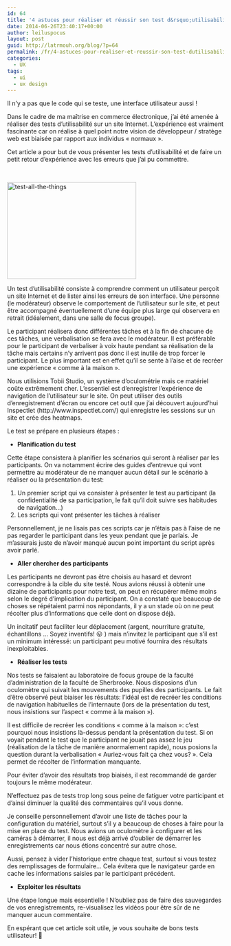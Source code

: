 ```yaml
---
id: 64
title: '4 astuces pour réaliser et réussir son test d&rsquo;utilisabilité'
date: 2014-06-26T23:40:17+00:00
author: leiluspocus
layout: post
guid: http://latrmouh.org/blog/?p=64
permalink: /fr/4-astuces-pour-realiser-et-reussir-son-test-dutilisabilite/
categories:
  - UX
tags:
  - ui
  - ux design
---
```

<div class="post-body">
  <p>
    Il n&rsquo;y a pas que le code qui se teste, une interface utilisateur aussi !
  </p>
  
  <p>
    Dans le cadre de ma maîtrise en commerce électronique, j&rsquo;ai été amenée à réaliser des tests d&rsquo;utilisabilité sur un site Internet. L&rsquo;expérience est vraiment fascinante car on réalise à quel point notre vision de développeur / stratège web est biaisée par rapport aux individus « normaux ».
  </p>
  
  <p>
    Cet article a pour but de vous présenter les tests d&rsquo;utilisabilité et de faire un petit retour d&rsquo;expérience avec les erreurs que j&rsquo;ai pu commettre.
  </p>
  
  <p>
    &nbsp;
  </p>
  
  <p>
    <a href="http://latrmouh.org/blog/wp-content/uploads/2014/06/test-all-the-things.png"><img class="aligncenter wp-image-92 size-medium" src="http://latrmouh.org/blog/wp-content/uploads/2014/06/test-all-the-things-300x225.png" alt="test-all-the-things" width="300" height="225" srcset="http://latrmouh.org/blog/wp-content/uploads/2014/06/test-all-the-things-300x225.png 300w, http://latrmouh.org/blog/wp-content/uploads/2014/06/test-all-the-things-1024x768.png 1024w, http://latrmouh.org/blog/wp-content/uploads/2014/06/test-all-the-things-535x401.png 535w, http://latrmouh.org/blog/wp-content/uploads/2014/06/test-all-the-things.png 1500w" sizes="(max-width: 300px) 100vw, 300px" /></a>
  </p>
  
  <p>
    Un test d&rsquo;utilisabilité consiste à comprendre comment un utilisateur perçoit un site Internet et de lister ainsi les erreurs de son interface. Une personne (le modérateur) observe le comportement de l&rsquo;utilisateur sur le site, et peut être accompagné éventuellement d&rsquo;une équipe plus large qui observera en retrait (idéalement, dans une salle de focus groupe).
  </p>
  
  <p>
    Le participant réalisera donc différentes tâches et à la fin de chacune de ces tâches, une verbalisation se fera avec le modérateur. Il est préférable pour le participant de verbaliser à voix haute pendant sa réalisation de la tâche mais certains n&rsquo;y arrivent pas donc il est inutile de trop forcer le participant. Le plus important est en effet qu&rsquo;il se sente à l&rsquo;aise et de recréer une expérience « comme à la maison ».
  </p>
  
  <p>
    Nous utilisions Tobii Studio, un système d&rsquo;oculométrie mais ce matériel coûte extrêmement cher. L&rsquo;essentiel est d&rsquo;enregistrer l&rsquo;expérience de navigation de l&rsquo;utilisateur sur le site. On peut utiliser des outils d&rsquo;enregistrement d&rsquo;écran ou encore cet outil que j&rsquo;ai découvert aujourd&rsquo;hui Inspectlet (http://www.inspectlet.com/) qui enregistre les sessions sur un site et crée des heatmaps.
  </p>
  
  <p>
    Le test se prépare en plusieurs étapes :
  </p>
  
  <ul>
    <li>
      <strong>Planification du test</strong>
    </li>
  </ul>
  
  <p>
    Cette étape consistera à planifier les scénarios qui seront à réaliser par les participants. On va notamment écrire des guides d&rsquo;entrevue qui vont permettre au modérateur de ne manquer aucun détail sur le scénario à réaliser ou la présentation du test:
  </p>
  
  <ol>
    <li>
      Un premier script qui va consister à présenter le test au participant (la confidentialité de sa participation, le fait qu&rsquo;il doit suivre ses habitudes de navigation&#8230;)
    </li>
    <li>
      Les scripts qui vont présenter les tâches à réaliser
    </li>
  </ol>
  
  <p>
    Personnellement, je ne lisais pas ces scripts car je n&rsquo;étais pas à l&rsquo;aise de ne pas regarder le participant dans les yeux pendant que je parlais. Je m&rsquo;assurais juste de n&rsquo;avoir manqué aucun point important du script après avoir parlé.
  </p>
  
  <ul>
    <li>
      <strong>Aller chercher des participants</strong>
    </li>
  </ul>
  
  <p>
    Les participants ne devront pas être choisis au hasard et devront correspondre à la cible du site testé. Nous avions réussi à obtenir une dizaine de participants pour notre test, on peut en récupérer même moins selon le degré d&rsquo;implication du participant. On a constaté que beaucoup de choses se répétaient parmi nos répondants, il y a un stade où on ne peut récolter plus d&rsquo;informations que celle dont on dispose déjà.
  </p>
  
  <p>
    Un incitatif peut faciliter leur déplacement (argent, nourriture gratuite, échantillons &#8230; Soyez inventifs! 😛 ) mais n&rsquo;invitez le participant que s&rsquo;il est un minimum intéressé: un participant peu motivé fournira des résultats inexploitables.
  </p>
  
  <ul>
    <li>
      <strong>Réaliser les tests</strong>
    </li>
  </ul>
  
  <p>
    Nos tests se faisaient au laboratoire de focus groupe de la faculté d&rsquo;administration de la faculté de Sherbrooke. Nous disposions d&rsquo;un oculomètre qui suivait les mouvements des pupilles des participants. Le fait d&rsquo;être observé peut biaiser les résultats: l&rsquo;idéal est de recréer les conditions de navigation habituelles de l&rsquo;internaute (lors de la présentation du test, nous insistions sur l&rsquo;aspect « comme à la maison »).
  </p>
  
  <p>
    Il est difficile de recréer les conditions « comme à la maison »: c&rsquo;est pourquoi nous insistions là-dessus pendant la présentation du test. Si on voyait pendant le test que le participant ne jouait pas assez le jeu (réalisation de la tâche de manière anormalement rapide), nous posions la question durant la verbalisation « Auriez-vous fait ça chez vous? ». Cela permet de récolter de l&rsquo;information manquante.
  </p>
  
  <p>
    Pour éviter d&rsquo;avoir des résultats trop biaisés, il est recommandé de garder toujours le même modérateur.
  </p>
  
  <p>
    N&rsquo;effectuez pas de tests trop long sous peine de fatiguer votre participant et d&rsquo;ainsi diminuer la qualité des commentaires qu&rsquo;il vous donne.
  </p>
  
  <p>
    Je conseille personnellement d&rsquo;avoir une liste de tâches pour la configuration du matériel, surtout s&rsquo;il y a beaucoup de choses à faire pour la mise en place du test. Nous avions un oculomètre à configurer et les caméras à démarrer, il nous est déjà arrivé d&rsquo;oublier de démarrer les enregistrements car nous étions concentré sur autre chose.
  </p>
  
  <p>
    Aussi, pensez à vider l&rsquo;historique entre chaque test, surtout si vous testez des remplissages de formulaire&#8230; Cela évitera que le navigateur garde en cache les informations saisies par le participant précédent.
  </p>
  
  <ul>
    <li>
      <strong>Exploiter les résultats</strong>
    </li>
  </ul>
  
  <p>
    Une étape longue mais essentielle ! N&rsquo;oubliez pas de faire des sauvegardes de vos enregistrements, re-visualisez les vidéos pour être sûr de ne manquer aucun commentaire.
  </p>
  
  <p>
    En espérant que cet article soit utile, je vous souhaite de bons tests utilisateur! 🙂
  </p>
</div>

<div class="post-footer">
</div>

<!-- AddThis Advanced Settings generic via filter on the_content -->

<!-- AddThis Share Buttons generic via filter on the_content -->
